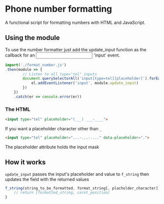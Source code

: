 # Phone number formatting

A functional script for formatting numbers with HTML and JavaScript.

## Using the module
To use the number formatter just add the update_input function as the callback for an <input> 'input' event.
```javascript
import('./format_number.js')
.then(module => {
		// Listen to all type="tel" inputs
		document.querySelectorAll('input[type=tel][placeholder]').forEach(el => {
			el.addEventListener('input', module.update_input)
		})
	})
	.catch(er => console.error(er))
```
### The HTML
```html
<input type="tel" placeholder="(___) ___-____">
```
If you want a placeholder character other than `_`
```html
<input type="tel" placeholder="...-...-...." data-placeholder=".">
```
The placeholder attribute holds the input mask

## How it works
`update_input` passes the input's placeholder and value to `f_string` then updates the field with the returned values
```javascript
f_string(string_to_be_formatted, format_string[, placholder_character]) {
    // return [formatted_string, caret_position]
}
```